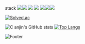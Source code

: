 stack
 <img src="https://img.shields.io/badge/Spring-6DB33F?style=flat&logo=Spring&logoColor=white"/><img src="https://img.shields.io/badge/Eclipse IDE-2C2255?style=flat&logo=Eclipse IDE&logoColor=white"/>
 <img src="https://img.shields.io/badge/MySQL-4479A1?style=flat&logo=MySQL&logoColor=white"/>
<img src="https://img.shields.io/badge/Thymeleaf-005F0F?style=flat&logo=Thymeleaf&logoColor=white"/>
<img src="https://img.shields.io/badge/Django-092E20?style=flat&logo=Django&logoColor=white"/><img src="https://img.shields.io/badge/IntelliJ IDEA-000000?style=flat&logo=IntelliJ IDEA&logoColor=white"/><img src="https://img.shields.io/badge/PyCharm-000000?style=flat&logo=PyCharm&logoColor=white"/>

[![Solved.ac
](http://mazassumnida.wtf/api/mini/generate_badge?boj=ckswls147)](https://solved.ac/ckswls147)

 
![C
anjin's GitHub stats](https://github-readme-stats.vercel.app/api?username=ckswls147&show_icons=true&theme=radical)
[![Top Langs](https://github-readme-stats.vercel.app/api/top-langs/?username=ckswls147)](https://github.com/ckswls147/github-readme-stats)

![Footer](https://capsule-render.vercel.app/api?type=waving&color=auto&height=200&section=footer)
